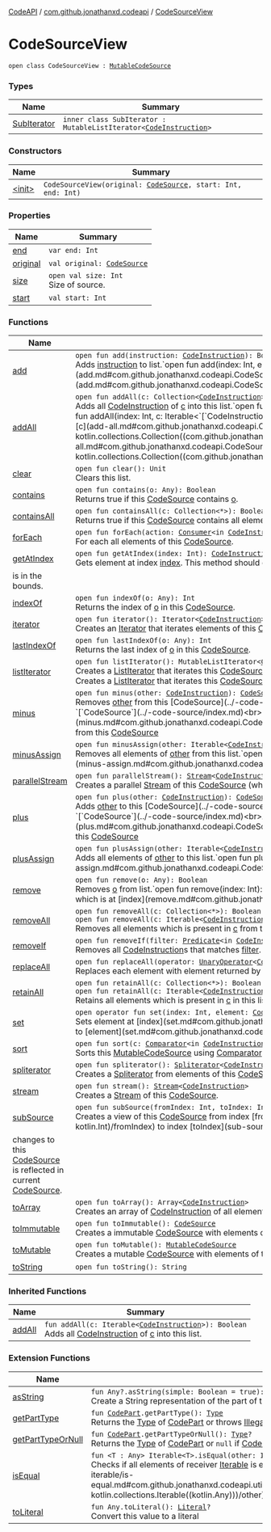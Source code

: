 [CodeAPI](../../index.md) / [com.github.jonathanxd.codeapi](../index.md) / [CodeSourceView](.)

# CodeSourceView

`open class CodeSourceView : `[`MutableCodeSource`](../-mutable-code-source/index.md)

### Types

| Name | Summary |
|---|---|
| [SubIterator](-sub-iterator/index.md) | `inner class SubIterator : MutableListIterator<`[`CodeInstruction`](../-code-instruction.md)`>` |

### Constructors

| Name | Summary |
|---|---|
| [&lt;init&gt;](-init-.md) | `CodeSourceView(original: `[`CodeSource`](../-code-source/index.md)`, start: Int, end: Int)` |

### Properties

| Name | Summary |
|---|---|
| [end](end.md) | `var end: Int` |
| [original](original.md) | `val original: `[`CodeSource`](../-code-source/index.md) |
| [size](size.md) | `open val size: Int`<br>Size of source. |
| [start](start.md) | `val start: Int` |

### Functions

| Name | Summary |
|---|---|
| [add](add.md) | `open fun add(instruction: `[`CodeInstruction`](../-code-instruction.md)`): Boolean`<br>Adds [instruction](add.md#com.github.jonathanxd.codeapi.CodeSourceView$add(com.github.jonathanxd.codeapi.CodeInstruction)/instruction) to list.`open fun add(index: Int, element: `[`CodeInstruction`](../-code-instruction.md)`): Unit`<br>Adds [element](add.md#com.github.jonathanxd.codeapi.CodeSourceView$add(kotlin.Int, com.github.jonathanxd.codeapi.CodeInstruction)/element) at [index](add.md#com.github.jonathanxd.codeapi.CodeSourceView$add(kotlin.Int, com.github.jonathanxd.codeapi.CodeInstruction)/index). |
| [addAll](add-all.md) | `open fun addAll(c: Collection<`[`CodeInstruction`](../-code-instruction.md)`>): Boolean`<br>Adds all [CodeInstruction](../-code-instruction.md) of [c](add-all.md#com.github.jonathanxd.codeapi.CodeSourceView$addAll(kotlin.collections.Collection((com.github.jonathanxd.codeapi.CodeInstruction)))/c) into this list.`open fun addAll(index: Int, c: Collection<`[`CodeInstruction`](../-code-instruction.md)`>): Boolean`<br>`open fun addAll(index: Int, c: Iterable<`[`CodeInstruction`](../-code-instruction.md)`>): Boolean`<br>Adds all [CodeInstruction](../-code-instruction.md) of [c](add-all.md#com.github.jonathanxd.codeapi.CodeSourceView$addAll(kotlin.Int, kotlin.collections.Collection((com.github.jonathanxd.codeapi.CodeInstruction)))/c) into this list at [index](add-all.md#com.github.jonathanxd.codeapi.CodeSourceView$addAll(kotlin.Int, kotlin.collections.Collection((com.github.jonathanxd.codeapi.CodeInstruction)))/index). |
| [clear](clear.md) | `open fun clear(): Unit`<br>Clears this list. |
| [contains](contains.md) | `open fun contains(o: Any): Boolean`<br>Returns true if this [CodeSource](../-code-source/index.md) contains [o](contains.md#com.github.jonathanxd.codeapi.CodeSourceView$contains(kotlin.Any)/o). |
| [containsAll](contains-all.md) | `open fun containsAll(c: Collection<*>): Boolean`<br>Returns true if this [CodeSource](../-code-source/index.md) contains all elements of [c](contains-all.md#com.github.jonathanxd.codeapi.CodeSourceView$containsAll(kotlin.collections.Collection((kotlin.Any)))/c). |
| [forEach](for-each.md) | `open fun forEach(action: `[`Consumer`](http://docs.oracle.com/javase/6/docs/api/java/util/function/Consumer.html)`<in `[`CodeInstruction`](../-code-instruction.md)`>): Unit`<br>For each all elements of this [CodeSource](../-code-source/index.md). |
| [getAtIndex](get-at-index.md) | `open fun getAtIndex(index: Int): `[`CodeInstruction`](../-code-instruction.md)<br>Gets element at index [index](get-at-index.md#com.github.jonathanxd.codeapi.CodeSourceView$getAtIndex(kotlin.Int)/index). This method should only be called if the index
is in the bounds. |
| [indexOf](index-of.md) | `open fun indexOf(o: Any): Int`<br>Returns the index of [o](index-of.md#com.github.jonathanxd.codeapi.CodeSourceView$indexOf(kotlin.Any)/o) in this [CodeSource](../-code-source/index.md). |
| [iterator](iterator.md) | `open fun iterator(): Iterator<`[`CodeInstruction`](../-code-instruction.md)`>`<br>Creates an [Iterator](#) that iterates elements of this [CodeSource](../-code-source/index.md). |
| [lastIndexOf](last-index-of.md) | `open fun lastIndexOf(o: Any): Int`<br>Returns the last index of [o](last-index-of.md#com.github.jonathanxd.codeapi.CodeSourceView$lastIndexOf(kotlin.Any)/o) in this [CodeSource](../-code-source/index.md). |
| [listIterator](list-iterator.md) | `open fun listIterator(): MutableListIterator<`[`CodeInstruction`](../-code-instruction.md)`>`<br>Creates a [ListIterator](#) that iterates this [CodeSource](../-code-source/index.md).`open fun listIterator(index: Int): MutableListIterator<`[`CodeInstruction`](../-code-instruction.md)`>`<br>Creates a [ListIterator](#) that iterates this [CodeSource](../-code-source/index.md) and starts at [index](list-iterator.md#com.github.jonathanxd.codeapi.CodeSourceView$listIterator(kotlin.Int)/index). |
| [minus](minus.md) | `open fun minus(other: `[`CodeInstruction`](../-code-instruction.md)`): `[`CodeSource`](../-code-source/index.md)<br>Removes [other](minus.md#com.github.jonathanxd.codeapi.CodeSourceView$minus(com.github.jonathanxd.codeapi.CodeInstruction)/other) from this [CodeSource](../-code-source/index.md).`open fun minus(other: Iterable<`[`CodeInstruction`](../-code-instruction.md)`>): `[`CodeSource`](../-code-source/index.md)<br>Removes all [CodeInstruction](../-code-instruction.md) of [other](minus.md#com.github.jonathanxd.codeapi.CodeSourceView$minus(kotlin.collections.Iterable((com.github.jonathanxd.codeapi.CodeInstruction)))/other) from this [CodeSource](../-code-source/index.md) |
| [minusAssign](minus-assign.md) | `open fun minusAssign(other: Iterable<`[`CodeInstruction`](../-code-instruction.md)`>): Unit`<br>Removes all elements of [other](minus-assign.md#com.github.jonathanxd.codeapi.CodeSourceView$minusAssign(kotlin.collections.Iterable((com.github.jonathanxd.codeapi.CodeInstruction)))/other) from this list.`open fun minusAssign(other: `[`CodeInstruction`](../-code-instruction.md)`): Unit`<br>Removes [other](minus-assign.md#com.github.jonathanxd.codeapi.CodeSourceView$minusAssign(com.github.jonathanxd.codeapi.CodeInstruction)/other) from this list. |
| [parallelStream](parallel-stream.md) | `open fun parallelStream(): `[`Stream`](http://docs.oracle.com/javase/6/docs/api/java/util/stream/Stream.html)`<`[`CodeInstruction`](../-code-instruction.md)`>`<br>Creates a parallel [Stream](http://docs.oracle.com/javase/6/docs/api/java/util/stream/Stream.html) of this [CodeSource](../-code-source/index.md) (which may or may not be parallel). |
| [plus](plus.md) | `open fun plus(other: `[`CodeInstruction`](../-code-instruction.md)`): `[`CodeSource`](../-code-source/index.md)<br>Adds [other](plus.md#com.github.jonathanxd.codeapi.CodeSourceView$plus(com.github.jonathanxd.codeapi.CodeInstruction)/other) to this [CodeSource](../-code-source/index.md).`open fun plus(other: Iterable<`[`CodeInstruction`](../-code-instruction.md)`>): `[`CodeSource`](../-code-source/index.md)<br>Adds all [CodeInstruction](../-code-instruction.md) of [other](plus.md#com.github.jonathanxd.codeapi.CodeSourceView$plus(kotlin.collections.Iterable((com.github.jonathanxd.codeapi.CodeInstruction)))/other) to this [CodeSource](../-code-source/index.md) |
| [plusAssign](plus-assign.md) | `open fun plusAssign(other: Iterable<`[`CodeInstruction`](../-code-instruction.md)`>): Unit`<br>Adds all elements of [other](plus-assign.md#com.github.jonathanxd.codeapi.CodeSourceView$plusAssign(kotlin.collections.Iterable((com.github.jonathanxd.codeapi.CodeInstruction)))/other) to this list.`open fun plusAssign(other: `[`CodeInstruction`](../-code-instruction.md)`): Unit`<br>Adds [other](plus-assign.md#com.github.jonathanxd.codeapi.CodeSourceView$plusAssign(com.github.jonathanxd.codeapi.CodeInstruction)/other) to this list. |
| [remove](remove.md) | `open fun remove(o: Any): Boolean`<br>Removes [o](remove.md#com.github.jonathanxd.codeapi.CodeSourceView$remove(kotlin.Any)/o) from list.`open fun remove(index: Int): `[`CodeInstruction`](../-code-instruction.md)<br>Removes [CodeInstruction](../-code-instruction.md) which is at [index](remove.md#com.github.jonathanxd.codeapi.CodeSourceView$remove(kotlin.Int)/index). And returns removed element. |
| [removeAll](remove-all.md) | `open fun removeAll(c: Collection<*>): Boolean`<br>`open fun removeAll(c: Iterable<`[`CodeInstruction`](../-code-instruction.md)`>): Boolean`<br>Removes all elements which is present in [c](remove-all.md#com.github.jonathanxd.codeapi.CodeSourceView$removeAll(kotlin.collections.Collection((kotlin.Any)))/c) from this list. |
| [removeIf](remove-if.md) | `open fun removeIf(filter: `[`Predicate`](http://docs.oracle.com/javase/6/docs/api/java/util/function/Predicate.html)`<in `[`CodeInstruction`](../-code-instruction.md)`>): Boolean`<br>Removes all [CodeInstruction](../-code-instruction.md)s that matches [filter](remove-if.md#com.github.jonathanxd.codeapi.CodeSourceView$removeIf(java.util.function.Predicate((com.github.jonathanxd.codeapi.CodeInstruction)))/filter). |
| [replaceAll](replace-all.md) | `open fun replaceAll(operator: `[`UnaryOperator`](http://docs.oracle.com/javase/6/docs/api/java/util/function/UnaryOperator.html)`<`[`CodeInstruction`](../-code-instruction.md)`>): Unit`<br>Replaces each element with element returned by [operator](replace-all.md#com.github.jonathanxd.codeapi.CodeSourceView$replaceAll(java.util.function.UnaryOperator((com.github.jonathanxd.codeapi.CodeInstruction)))/operator). |
| [retainAll](retain-all.md) | `open fun retainAll(c: Collection<*>): Boolean`<br>`open fun retainAll(c: Iterable<`[`CodeInstruction`](../-code-instruction.md)`>): Boolean`<br>Retains all elements which is present in [c](retain-all.md#com.github.jonathanxd.codeapi.CodeSourceView$retainAll(kotlin.collections.Collection((kotlin.Any)))/c) in this list. |
| [set](set.md) | `open operator fun set(index: Int, element: `[`CodeInstruction`](../-code-instruction.md)`): `[`CodeInstruction`](../-code-instruction.md)<br>Sets element at [index](set.md#com.github.jonathanxd.codeapi.CodeSourceView$set(kotlin.Int, com.github.jonathanxd.codeapi.CodeInstruction)/index) to [element](set.md#com.github.jonathanxd.codeapi.CodeSourceView$set(kotlin.Int, com.github.jonathanxd.codeapi.CodeInstruction)/element). |
| [sort](sort.md) | `open fun sort(c: `[`Comparator`](http://docs.oracle.com/javase/6/docs/api/java/util/Comparator.html)`<in `[`CodeInstruction`](../-code-instruction.md)`>): Unit`<br>Sorts this [MutableCodeSource](../-mutable-code-source/index.md) using [Comparator](sort.md#com.github.jonathanxd.codeapi.CodeSourceView$sort(java.util.Comparator((com.github.jonathanxd.codeapi.CodeInstruction)))/c). |
| [spliterator](spliterator.md) | `open fun spliterator(): `[`Spliterator`](http://docs.oracle.com/javase/6/docs/api/java/util/Spliterator.html)`<`[`CodeInstruction`](../-code-instruction.md)`>`<br>Creates a [Spliterator](http://docs.oracle.com/javase/6/docs/api/java/util/Spliterator.html) from elements of this [CodeSource](../-code-source/index.md). |
| [stream](stream.md) | `open fun stream(): `[`Stream`](http://docs.oracle.com/javase/6/docs/api/java/util/stream/Stream.html)`<`[`CodeInstruction`](../-code-instruction.md)`>`<br>Creates a [Stream](http://docs.oracle.com/javase/6/docs/api/java/util/stream/Stream.html) of this [CodeSource](../-code-source/index.md). |
| [subSource](sub-source.md) | `open fun subSource(fromIndex: Int, toIndex: Int): `[`CodeSource`](../-code-source/index.md)<br>Creates a view of this [CodeSource](../-code-source/index.md) from index [fromIndex](sub-source.md#com.github.jonathanxd.codeapi.CodeSourceView$subSource(kotlin.Int, kotlin.Int)/fromIndex) to index [toIndex](sub-source.md#com.github.jonathanxd.codeapi.CodeSourceView$subSource(kotlin.Int, kotlin.Int)/toIndex),
changes to this [CodeSource](../-code-source/index.md) is reflected in current [CodeSource](../-code-source/index.md). |
| [toArray](to-array.md) | `open fun toArray(): Array<`[`CodeInstruction`](../-code-instruction.md)`>`<br>Creates an array of [CodeInstruction](../-code-instruction.md) of all elements of this [CodeSource](../-code-source/index.md). |
| [toImmutable](to-immutable.md) | `open fun toImmutable(): `[`CodeSource`](../-code-source/index.md)<br>Creates a immutable [CodeSource](../-code-source/index.md) with elements of this [CodeSource](../-code-source/index.md). |
| [toMutable](to-mutable.md) | `open fun toMutable(): `[`MutableCodeSource`](../-mutable-code-source/index.md)<br>Creates a mutable [CodeSource](../-code-source/index.md) with elements of this [CodeSource](../-code-source/index.md). |
| [toString](to-string.md) | `open fun toString(): String` |

### Inherited Functions

| Name | Summary |
|---|---|
| [addAll](../-mutable-code-source/add-all.md) | `fun addAll(c: Iterable<`[`CodeInstruction`](../-code-instruction.md)`>): Boolean`<br>Adds all [CodeInstruction](../-code-instruction.md) of [c](../-mutable-code-source/add-all.md#com.github.jonathanxd.codeapi.MutableCodeSource$addAll(kotlin.collections.Iterable((com.github.jonathanxd.codeapi.CodeInstruction)))/c) into this list. |

### Extension Functions

| Name | Summary |
|---|---|
| [asString](../../com.github.jonathanxd.codeapi.util/kotlin.-any/as-string.md) | `fun Any?.asString(simple: Boolean = true): String`<br>Create a String representation of the part of this [CodePart](../-code-part/index.md) |
| [getPartType](../../com.github.jonathanxd.codeapi.util/get-part-type.md) | `fun `[`CodePart`](../-code-part/index.md)`.getPartType(): `[`Type`](http://docs.oracle.com/javase/6/docs/api/java/lang/reflect/Type.html)<br>Returns the [Type](http://docs.oracle.com/javase/6/docs/api/java/lang/reflect/Type.html) of [CodePart](../-code-part/index.md) or throws [IllegalStateException](http://docs.oracle.com/javase/6/docs/api/java/lang/IllegalStateException.html) if [CodePart](../-code-part/index.md) is not instance of [Typed](../../com.github.jonathanxd.codeapi.base/-typed/index.md) |
| [getPartTypeOrNull](../../com.github.jonathanxd.codeapi.util/get-part-type-or-null.md) | `fun `[`CodePart`](../-code-part/index.md)`.getPartTypeOrNull(): `[`Type`](http://docs.oracle.com/javase/6/docs/api/java/lang/reflect/Type.html)`?`<br>Returns the [Type](http://docs.oracle.com/javase/6/docs/api/java/lang/reflect/Type.html) of [CodePart](../-code-part/index.md) or `null` if [CodePart](../-code-part/index.md) is not instance of [Typed](../../com.github.jonathanxd.codeapi.base/-typed/index.md). |
| [isEqual](../../com.github.jonathanxd.codeapi.util.conversion/kotlin.collections.-iterable/is-equal.md) | `fun <T : Any> Iterable<T>.isEqual(other: Iterable<*>): Boolean`<br>Checks if all elements of receiver [Iterable](#) is equal to elements of [other](../../com.github.jonathanxd.codeapi.util.conversion/kotlin.collections.-iterable/is-equal.md#com.github.jonathanxd.codeapi.util.conversion$isEqual(kotlin.collections.Iterable((com.github.jonathanxd.codeapi.util.conversion.isEqual.T)), kotlin.collections.Iterable((kotlin.Any)))/other). |
| [toLiteral](../../com.github.jonathanxd.codeapi.util.conversion/kotlin.-any/to-literal.md) | `fun Any.toLiteral(): `[`Literal`](../../com.github.jonathanxd.codeapi.literal/-literal/index.md)`?`<br>Convert this value to a literal |
